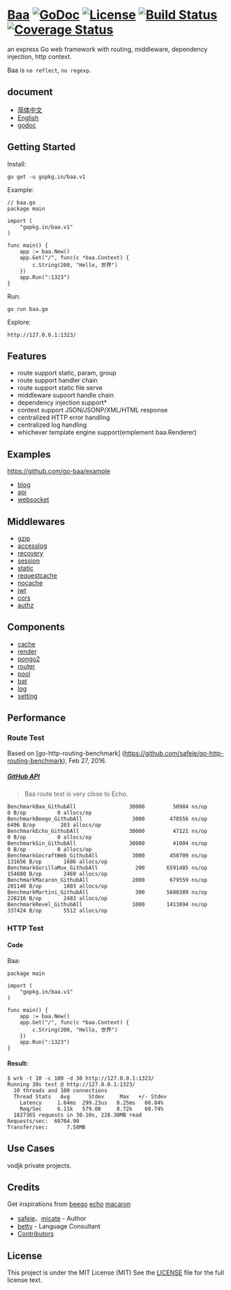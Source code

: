 # [Baa](http://go-baa.github.io/baa) [![GoDoc](http://img.shields.io/badge/go-documentation-blue.svg?style=flat-square)](http://godoc.org/github.com/go-baa/baa) [![License](http://img.shields.io/badge/license-mit-blue.svg?style=flat-square)](https://raw.githubusercontent.com/go-baa/baa/master/LICENSE) [![Build Status](http://img.shields.io/travis/go-baa/baa.svg?style=flat-square)](https://travis-ci.org/go-baa/baa) [![Coverage Status](http://img.shields.io/coveralls/go-baa/baa.svg?style=flat-square)](https://coveralls.io/r/go-baa/baa)

an express Go web framework with routing, middleware, dependency injection, http context. 

Baa is ``no reflect``, ``no regexp``.

## document

* [简体中文](https://github.com/go-baa/doc/tree/master/zh-CN)
* [English](https://github.com/go-baa/doc/tree/master/en-US)
* [godoc](https://godoc.org/github.com/go-baa/baa)

## Getting Started

Install:

```
go get -u gopkg.in/baa.v1
```

Example:

```
// baa.go
package main

import (
    "gopkg.in/baa.v1"
)

func main() {
    app := baa.New()
    app.Get("/", func(c *baa.Context) {
        c.String(200, "Hello, 世界")
    })
    app.Run(":1323")
}
```

Run:

```
go run baa.go
```

Explore:

```
http://127.0.0.1:1323/
```

## Features

* route support static, param, group
* route support handler chain
* route support static file serve
* middleware supoort handle chain
* dependency injection support*
* context support JSON/JSONP/XML/HTML response
* centralized HTTP error handling
* centralized log handling
* whichever template engine support(emplement baa.Renderer)

## Examples

https://github.com/go-baa/example

* [blog](https://github.com/go-baa/example/tree/master/blog)
* [api](https://github.com/go-baa/example/tree/master/api)
* [websocket](https://github.com/go-baa/example/tree/master/websocket)

## Middlewares

* [gzip](https://github.com/baa-middleware/gzip)
* [accesslog](https://github.com/baa-middleware/accesslog)
* [recovery](https://github.com/baa-middleware/recovery)
* [session](https://github.com/baa-middleware/session)
* [static](https://github.com/baa-middleware/static)
* [requestcache](https://github.com/baa-middleware/requestcache)
* [nocache](https://github.com/baa-middleware/nocache)
* [jwt](https://github.com/baa-middleware/jwt)
* [cors](https://github.com/baa-middleware/cors)
* [authz](https://github.com/baa-middleware/authz)

## Components

* [cache](https://github.com/go-baa/cache)
* [render](https://github.com/go-baa/render)
* [pongo2](https://github.com/go-baa/pongo2)
* [router](https://github.com/go-baa/router)
* [pool](https://github.com/go-baa/pool)
* [bat](https://github.com/go-baa/bat)
* [log](https://github.com/go-baa/log)
* [setting](https://github.com/go-baa/setting)

## Performance

### Route Test

Based on [go-http-routing-benchmark] (https://github.com/safeie/go-http-routing-benchmark), Feb 27, 2016.

##### [GitHub API](http://developer.github.com/v3)

> Baa route test is very close to Echo.

```
BenchmarkBaa_GithubAll          	   30000	     50984 ns/op	       0 B/op	       0 allocs/op
BenchmarkBeego_GithubAll        	    3000	    478556 ns/op	    6496 B/op	     203 allocs/op
BenchmarkEcho_GithubAll         	   30000	     47121 ns/op	       0 B/op	       0 allocs/op
BenchmarkGin_GithubAll          	   30000	     41004 ns/op	       0 B/op	       0 allocs/op
BenchmarkGocraftWeb_GithubAll   	    3000	    450709 ns/op	  131656 B/op	    1686 allocs/op
BenchmarkGorillaMux_GithubAll   	     200	   6591485 ns/op	  154880 B/op	    2469 allocs/op
BenchmarkMacaron_GithubAll      	    2000	    679559 ns/op	  201140 B/op	    1803 allocs/op
BenchmarkMartini_GithubAll      	     300	   5680389 ns/op	  228216 B/op	    2483 allocs/op
BenchmarkRevel_GithubAll        	    1000	   1413894 ns/op	  337424 B/op	    5512 allocs/op
```

### HTTP Test

#### Code

Baa:

```
package main

import (
	"gopkg.in/baa.v1"
)

func main() {
	app := baa.New()
    app.Get("/", func(c *baa.Context) {
        c.String(200, "Hello, 世界")
    })
    app.Run(":1323")
}
```

#### Result:

```
$ wrk -t 10 -c 100 -d 30 http://127.0.0.1:1323/
Running 30s test @ http://127.0.0.1:1323/
  10 threads and 100 connections
  Thread Stats   Avg      Stdev     Max   +/- Stdev
    Latency     1.64ms  299.23us   8.25ms   66.84%
    Req/Sec     6.11k   579.08     8.72k    68.74%
  1827365 requests in 30.10s, 228.30MB read
Requests/sec:  60704.90
Transfer/sec:      7.58MB
```

## Use Cases

vodjk private projects.

## Credits

Get inspirations from [beego](https://github.com/astaxie/beego) [echo](https://github.com/labstack/echo) [macaron](https://github.com/go-macaron/macaron)

- [safeie](https://github.com/safeie)、[micate](https://github.com/micate) - Author
- [betty](https://github.com/betty3039) - Language Consultant
- [Contributors](https://github.com/go-baa/baa/graphs/contributors)

## License

This project is under the MIT License (MIT) See the [LICENSE](https://raw.githubusercontent.com/go-baa/baa/master/LICENSE) file for the full license text.
